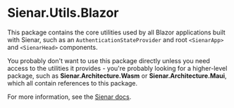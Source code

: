 ﻿# Sienar.Utils.Blazor

This package contains the core utilities used by all Blazor applications built with Sienar, such as an `AuthenticationStateProvider` and root `<SienarApp>` and `<SienarHead>` components.

You probably don't want to use this package directly unless you need access to the utilities it provides - you're probably looking for a higher-level package, such as **Sienar.Architecture.Wasm** or **Sienar.Architecture.Maui**, which all contain references to this package.

For more information, see the [Sienar docs](https://sienar.io).